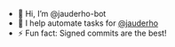 - 👋 Hi, I’m @jauderho-bot
- 👀 I help automate tasks for [@jauderho](https://github.com/jauderho/)
- ⚡ Fun fact: Signed commits are the best!

<!---
jauderho-bot/jauderho-bot is a ✨ special ✨ repository because its `README.md` (this file) appears on your GitHub profile.
You can click the Preview link to take a look at your changes.
--->
